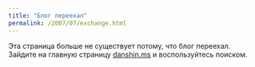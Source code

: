 ```yaml
---
title: "Блог переехал"
permalink: /2007/07/exchange.html
---
```

Эта страница больше не существует потому, что блог переехал. Зайдите на главную страницу [danshin.ms](http://danshin.ms) и воспользуйтесь поиском.